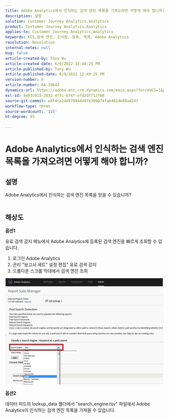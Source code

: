 ```yaml
---
title: Adobe Analytics에서 인식하는 검색 엔진 목록을 가져오려면 어떻게 해야 합니까?
description: 설명
solution: Customer Journey Analytics,Analytics
product: Customer Journey Analytics,Analytics
applies-to: Customer Journey Analytics,Analytics
keywords: KCS,검색 엔진, 인식됨, 등록, 목록, Adobe Analytics
resolution: Resolution
internal-notes: null
bug: false
article-created-by: Tony Wu
article-created-date: 6/9/2022 12:48:25 PM
article-published-by: Tony Wu
article-published-date: 6/9/2022 12:49:25 PM
version-number: 6
article-number: KA-19642
dynamics-url: https://adobe-ent.crm.dynamics.com/main.aspx?forceUCI=1&pagetype=entityrecord&etn=knowledgearticle&id=6c2d5c72-f2e7-ec11-bb3c-000d3a3b1c99
exl-id: 4e03c015-2832-4f7c-b74f-efd2dff12f60
source-git-commit: e8f4ca2dd578944d4fe399074fab461de88ad247
workflow-type: tm+mt
source-wordcount: '115'
ht-degree: 4%

---
```


# Adobe Analytics에서 인식하는 검색 엔진 목록을 가져오려면 어떻게 해야 합니까?

## 설명

Adobe Analytics에서 인식하는 검색 엔진 목록을 얻을 수 있습니까?
<br> 

## 해상도


<b>옵션1</b>

유료 검색 감지 메뉴에서 Adobe Analytics에 등록된 검색 엔진을 빠르게 조회할 수 있습니다.

1. 로그인 Adobe Analytics
2. 관리 &quot;보고서 세트&quot; 설정 편집&quot; 유료 검색 감지
3. 드롭다운 스크롤 막대에서 검색 엔진 조회


![](assets/d35acf7a-a0e7-ec11-bb3c-000d3a3bd25c.png)

<b>옵션2</b>

데이터 피드의 lookup_data 폴더에서 &quot;search_engine.tsv&quot; 파일에서 Adobe Analytics이 인식하는 검색 엔진 목록을 가져올 수 있습니다.
